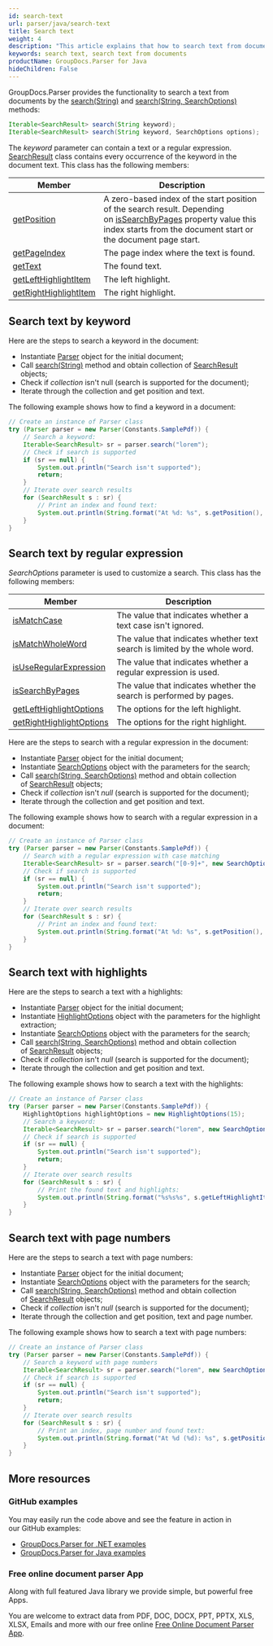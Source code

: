 ```yaml
---
id: search-text
url: parser/java/search-text
title: Search text
weight: 4
description: "This article explains that how to search text from documents."
keywords: search text, search text from documents
productName: GroupDocs.Parser for Java
hideChildren: False
---
```

GroupDocs.Parser provides the functionality to search a text from documents by the [search(String)](https://reference.groupdocs.com/java/parser/com.groupdocs.parser/Parser#search(java.lang.String)) and [search(String, SearchOptions)](https://reference.groupdocs.com/java/parser/com.groupdocs.parser/Parser#search(java.lang.String,%20com.groupdocs.parser.options.SearchOptions)) methods:

```java
Iterable<SearchResult> search(String keyword);
Iterable<SearchResult> search(String keyword, SearchOptions options);
```

The *keyword* parameter can contain a text or a regular expression. [SearchResult](https://reference.groupdocs.com/java/parser/com.groupdocs.parser.data/SearchResult) class contains every occurrence of the keyword in the document text. This class has the following members:

| Member | Description |
| --- | --- |
| [getPosition](https://reference.groupdocs.com/java/parser/com.groupdocs.parser.data/SearchResult#getPosition()) | A zero-based index of the start position of the search result. Depending on [isSearchByPages](https://reference.groupdocs.com/java/parser/com.groupdocs.parser.options/SearchOptions#isSearchByPages()) property value this index starts from the document start or the document page start. |
| [getPageIndex](https://reference.groupdocs.com/java/parser/com.groupdocs.parser.data/SearchResult#getPageIndex()) | The page index where the text is found. |
| [getText](https://reference.groupdocs.com/java/parser/com.groupdocs.parser.data/SearchResult#getText()) | The found text. |
| [getLeftHighlightItem](https://reference.groupdocs.com/java/parser/com.groupdocs.parser.data/SearchResult#getLeftHighlightItem()) | The left highlight. |
| [getRightHighlightItem](https://reference.groupdocs.com/java/parser/com.groupdocs.parser.data/SearchResult#getRightHighlightItem()) | The right highlight. |

## Search text by keyword

Here are the steps to search a keyword in the document:

*   Instantiate [Parser](https://reference.groupdocs.com/java/parser/com.groupdocs.parser/Parser) object for the initial document;
*   Call [search(String)](https://reference.groupdocs.com/java/parser/com.groupdocs.parser/Parser#search(java.lang.String)) method and obtain collection of [SearchResult](https://reference.groupdocs.com/java/parser/com.groupdocs.parser.data/SearchResult) objects;
*   Check if *collection* isn't null (search is supported for the document);
*   Iterate through the collection and get position and text.

The following example shows how to find a keyword in a document:

```java
// Create an instance of Parser class
try (Parser parser = new Parser(Constants.SamplePdf)) {
    // Search a keyword:
    Iterable<SearchResult> sr = parser.search("lorem");
    // Check if search is supported
    if (sr == null) {
        System.out.println("Search isn't supported");
        return;
    }
    // Iterate over search results
    for (SearchResult s : sr) {
        // Print an index and found text:
        System.out.println(String.format("At %d: %s", s.getPosition(), s.getText()));
    }
}
```

## Search text by regular expression

*SearchOptions* parameter is used to customize a search. This class has the following members:

| Member | Description |
| --- | --- |
| [isMatchCase](https://reference.groupdocs.com/java/parser/com.groupdocs.parser.options/SearchOptions#isMatchCase()) | The value that indicates whether a text case isn't ignored. |
| [isMatchWholeWord](https://reference.groupdocs.com/java/parser/com.groupdocs.parser.options/SearchOptions#isMatchWholeWord()) | The value that indicates whether text search is limited by the whole word. |
| [isUseRegularExpression](https://reference.groupdocs.com/java/parser/com.groupdocs.parser.options/SearchOptions#isUseRegularExpression()) | The value that indicates whether a regular expression is used. |
| [isSearchByPages](https://reference.groupdocs.com/java/parser/com.groupdocs.parser.options/SearchOptions#isSearchByPages()) | The value that indicates whether the search is performed by pages. |
| [getLeftHighlightOptions](https://reference.groupdocs.com/java/parser/com.groupdocs.parser.options/SearchOptions#getLeftHighlightOptions()) | The options for the left highlight. |
| [getRightHighlightOptions](https://reference.groupdocs.com/java/parser/com.groupdocs.parser.options/SearchOptions#getRightHighlightOptions()) | The options for the right highlight. |

Here are the steps to search with a regular expression in the document:

*   Instantiate [Parser](https://reference.groupdocs.com/java/parser/com.groupdocs.parser/Parser) object for the initial document;
*   Instantiate [SearchOptions](https://reference.groupdocs.com/java/parser/com.groupdocs.parser.options/SearchOptions) object with the parameters for the search;
*   Call [search(String, SearchOptions)](https://reference.groupdocs.com/java/parser/com.groupdocs.parser/Parser#search(java.lang.String,%20com.groupdocs.parser.options.SearchOptions)) method and obtain collection of [SearchResult](https://reference.groupdocs.com/java/parser/com.groupdocs.parser.data/SearchResult) objects;
*   Check if *collection* isn't *null* (search is supported for the document);
*   Iterate through the collection and get position and text.

The following example shows how to search with a regular expression in a document:

```java
// Create an instance of Parser class
try (Parser parser = new Parser(Constants.SamplePdf)) {
    // Search with a regular expression with case matching
    Iterable<SearchResult> sr = parser.search("[0-9]+", new SearchOptions(true, false, true));
    // Check if search is supported
    if (sr == null) {
        System.out.println("Search isn't supported");
        return;
    }
    // Iterate over search results
    for (SearchResult s : sr) {
        // Print an index and found text:
        System.out.println(String.format("At %d: %s", s.getPosition(), s.getText()));
    }
}
```

## Search text with highlights

Here are the steps to search a text with a highlights:

*   Instantiate [Parser](https://reference.groupdocs.com/java/parser/com.groupdocs.parser/Parser) object for the initial document;
*   Instantiate [HighlightOptions](https://reference.groupdocs.com/java/parser/com.groupdocs.parser.options/HighlightOptions) object with the parameters for the highlight extraction;
*   Instantiate [SearchOptions](https://reference.groupdocs.com/java/parser/com.groupdocs.parser.options/SearchOptions) object with the parameters for the search;
*   Call [search(String, SearchOptions)](https://reference.groupdocs.com/java/parser/com.groupdocs.parser/Parser#search(java.lang.String,%20com.groupdocs.parser.options.SearchOptions)) method and obtain collection of [SearchResult](https://reference.groupdocs.com/java/parser/com.groupdocs.parser.data/SearchResult) objects;
*   Check if *collection* isn't *null* (search is supported for the document);
*   Iterate through the collection and get position and text.

The following example shows how to search a text with the highlights:

```java
// Create an instance of Parser class
try (Parser parser = new Parser(Constants.SamplePdf)) {
    HighlightOptions highlightOptions = new HighlightOptions(15);
    // Search a keyword:
    Iterable<SearchResult> sr = parser.search("lorem", new SearchOptions(true, false, false, highlightOptions));
    // Check if search is supported
    if (sr == null) {
        System.out.println("Search isn't supported");
        return;
    }
    // Iterate over search results
    for (SearchResult s : sr) {
        // Print the found text and highlights:
        System.out.println(String.format("%s%s%s", s.getLeftHighlightItem().getText(), s.getText(), s.getRightHighlightItem().getText()));
    }
}
```

## Search text with page numbers

Here are the steps to search a text with page numbers:

*   Instantiate [Parser](https://reference.groupdocs.com/java/parser/com.groupdocs.parser/Parser) object for the initial document;
*   Instantiate [SearchOptions](https://reference.groupdocs.com/java/parser/com.groupdocs.parser.options/SearchOptions) object with the parameters for the search;
*   Call [search(String, SearchOptions)](https://reference.groupdocs.com/java/parser/com.groupdocs.parser/Parser#search(java.lang.String,%20com.groupdocs.parser.options.SearchOptions)) method and obtain collection of [SearchResult](https://reference.groupdocs.com/java/parser/com.groupdocs.parser.data/SearchResult) objects;
*   Check if *collection* isn't *null* (search is supported for the document);
*   Iterate through the collection and get position, text and page number.

The following example shows how to search a text with page numbers:

```java
// Create an instance of Parser class
try (Parser parser = new Parser(Constants.SamplePdf)) {
    // Search a keyword with page numbers
    Iterable<SearchResult> sr = parser.search("lorem", new SearchOptions(false, false, false, true));
    // Check if search is supported
    if (sr == null) {
        System.out.println("Search isn't supported");
        return;
    }
    // Iterate over search results
    for (SearchResult s : sr) {
        // Print an index, page number and found text:
        System.out.println(String.format("At %d (%d): %s", s.getPosition(), s.getPageIndex(), s.getText()));
    }
} 
```

## More resources

### GitHub examples

You may easily run the code above and see the feature in action in our GitHub examples:

*   [GroupDocs.Parser for .NET examples](https://github.com/groupdocs-parser/GroupDocs.Parser-for-.NET)    
*   [GroupDocs.Parser for Java examples](https://github.com/groupdocs-parser/GroupDocs.Parser-for-Java)    

### Free online document parser App

Along with full featured Java library we provide simple, but powerful free Apps.

You are welcome to extract data from PDF, DOC, DOCX, PPT, PPTX, XLS, XLSX, Emails and more with our free online [Free Online Document Parser App](https://products.groupdocs.app/parser).